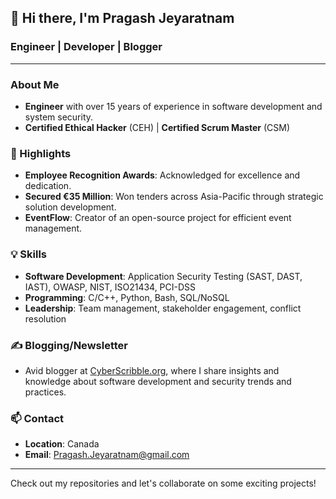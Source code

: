 ## 👋 Hi there, I'm Pragash Jeyaratnam

### Engineer | Developer | Blogger

---

### About Me

- **Engineer** with over 15 years of experience in software development and system security.
- **Certified Ethical Hacker** (CEH) | **Certified Scrum Master** (CSM)

### 🌟 Highlights

- **Employee Recognition Awards**: Acknowledged for excellence and dedication.
- **Secured €35 Million**: Won tenders across Asia-Pacific through strategic solution development.
- **EventFlow**: Creator of an open-source project for efficient event management.

### 💡 Skills

- **Software Development**: Application Security Testing (SAST, DAST, IAST), OWASP, NIST, ISO21434, PCI-DSS
- **Programming**: C/C++, Python, Bash, SQL/NoSQL
- **Leadership**: Team management, stakeholder engagement, conflict resolution

### ✍️ Blogging/Newsletter

- Avid blogger at [CyberScribble.org](https://cyberscribble.org), where I share insights and knowledge about software development and security trends and practices.

### 📫 Contact

- **Location**: Canada
- **Email**: [Pragash.Jeyaratnam@gmail.com](mailto:Pragash.Jeyaratnam@gmail.com)

---

Check out my repositories and let's collaborate on some exciting projects!
